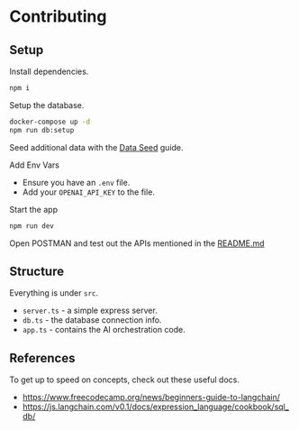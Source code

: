 # Contributing

## Setup

Install dependencies.

```bash
npm i
```

Setup the database.

```sh
docker-compose up -d
npm run db:setup
```

Seed additional data with the [Data Seed](./DataSeed.md) guide.

Add Env Vars

- Ensure you have an `.env` file.
- Add your `OPENAI_API_KEY` to the file.

Start the app

```sh
npm run dev
```

Open POSTMAN and test out the APIs mentioned in the [README.md](./README.md)

## Structure

Everything is under `src`.

- `server.ts` - a simple express server.
- `db.ts` - the database connection info.
- `app.ts` - contains the AI orchestration code.

## References

To get up to speed on concepts, check out these useful docs.

- <https://www.freecodecamp.org/news/beginners-guide-to-langchain/>
- <https://js.langchain.com/v0.1/docs/expression_language/cookbook/sql_db/>
